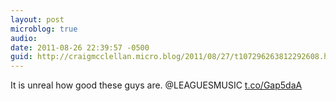 ```yaml
---
layout: post
microblog: true
audio: 
date: 2011-08-26 22:39:57 -0500
guid: http://craigmcclellan.micro.blog/2011/08/27/t107296263812292608.html
---
```

It is unreal how good these guys are. @LEAGUESMUSIC  [t.co/Gap5daA](http://t.co/Gap5daA)
